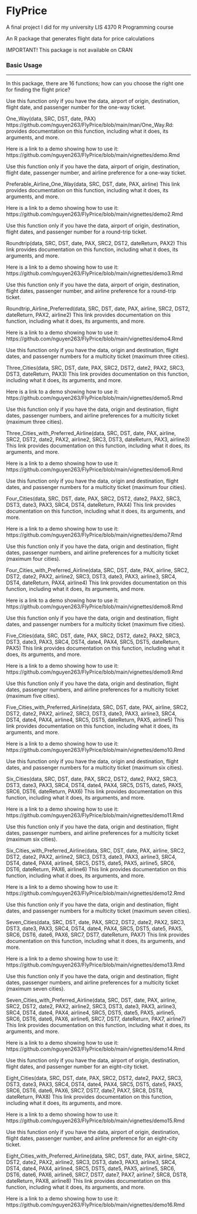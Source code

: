 # FlyPrice
A final project I did for my university LIS 4370 R Programming course
<p> An R package that generates flight data for price calculations
<p> IMPORTANT! This package is not available on CRAN

### Basic Usage
---
In this package, there are 16 functions; how can you choose the right one for finding the flight price?
<p> Use this function only if you have the data, airport of origin, destination, flight date, and passenger number for the one-way ticket.
<p> One_Way(data, SRC, DST, date, PAX)
https://github.com/nguyen263/FlyPrice/blob/main/man/One_Way.Rd: provides documentation on this function, including what it does, its arguments, and more.
<p> Here is a link to a demo showing how to use it:
https://github.com/nguyen263/FlyPrice/blob/main/vignettes/demo.Rmd

Use this function only if you have the data, airport of origin, destination, flight date, passenger number, and airline preference for a one-way ticket.
<p> Preferable_Airline_One_Way(data, SRC, DST, date, PAX, airline)
This link provides documentation on this function, including what it does, its arguments, and more.
<p> Here is a link to a demo showing how to use it:
https://github.com/nguyen263/FlyPrice/blob/main/vignettes/demo2.Rmd

Use this function only if you have the data, airport of origin, destination, flight dates, and passenger number for a round-trip ticket.
<p> Roundtrip(data, SRC, DST, date, PAX, SRC2, DST2, dateReturn, PAX2)
This link provides documentation on this function, including what it does, its arguments, and more.
<p> Here is a link to a demo showing how to use it:
https://github.com/nguyen263/FlyPrice/blob/main/vignettes/demo3.Rmd

Use this function only if you have the data, airport of origin, destination, flight dates, passenger number, and airline preference for a round-trip ticket.
<p> Roundtrip_Airline_Preferred(data, SRC, DST, date, PAX, airline, SRC2, DST2, dateReturn, PAX2, airline2)
This link provides documentation on this function, including what it does, its arguments, and more.
<p> Here is a link to a demo showing how to use it:
https://github.com/nguyen263/FlyPrice/blob/main/vignettes/demo4.Rmd

Use this function only if you have the data, origin and destination, flight dates, and passenger numbers for a multicity ticket (maximum three cities).
<p> Three_Cities(data, SRC, DST, date, PAX, SRC2, DST2, date2, PAX2, SRC3, DST3, dateReturn, PAX3)
This link provides documentation on this function, including what it does, its arguments, and more.
<p> Here is a link to a demo showing how to use it:
https://github.com/nguyen263/FlyPrice/blob/main/vignettes/demo5.Rmd

Use this function only if you have the data, origin and destination, flight dates, passenger numbers, and airline preferences for a multicity ticket (maximum three cities).
<p> Three_Cities_with_Preferred_Airline(data, SRC, DST, date, PAX, airline, SRC2, DST2, date2, PAX2, airline2, SRC3, DST3, dateReturn, PAX3, airline3)
This link provides documentation on this function, including what it does, its arguments, and more.
<p> Here is a link to a demo showing how to use it:
https://github.com/nguyen263/FlyPrice/blob/main/vignettes/demo6.Rmd
  
Use this function only if you have the data, origin and destination, flight dates, and passenger numbers for a multicity ticket (maximum four cities).
<p> Four_Cities(data, SRC, DST, date, PAX, SRC2, DST2, date2, PAX2, SRC3, DST3, date3, PAX3, SRC4, DST4, dateReturn, PAX4)
This link provides documentation on this function, including what it does, its arguments, and more.
<p> Here is a link to a demo showing how to use it:
https://github.com/nguyen263/FlyPrice/blob/main/vignettes/demo7.Rmd

Use this function only if you have the data, origin and destination, flight dates, passenger numbers, and airline preferences for a multicity ticket (maximum four cities).
<p> Four_Cities_with_Preferred_Airline(data, SRC, DST, date, PAX, airline, SRC2, DST2, date2, PAX2, airline2, SRC3, DST3, date3, PAX3, airline3, SRC4, DST4, dateReturn, PAX4, airline4)
This link provides documentation on this function, including what it does, its arguments, and more.
<p> Here is a link to a demo showing how to use it:
https://github.com/nguyen263/FlyPrice/blob/main/vignettes/demo8.Rmd
  
Use this function only if you have the data, origin and destination, flight dates, and passenger numbers for a multicity ticket (maximum five cities).
<p> Five_Cities(data, SRC, DST, date, PAX, SRC2, DST2, date2, PAX2, SRC3, DST3, date3, PAX3, SRC4, DST4, date4, PAX4, SRC5, DST5, dateReturn, PAX5)
This link provides documentation on this function, including what it does, its arguments, and more.
<p> Here is a link to a demo showing how to use it:
https://github.com/nguyen263/FlyPrice/blob/main/vignettes/demo9.Rmd

Use this function only if you have the data, origin and destination, flight dates, passenger numbers, and airline preferences for a multicity ticket (maximum five cities).
<p> Five_Cities_with_Preferred_Airline(data, SRC, DST, date, PAX, airline, SRC2, DST2, date2, PAX2, airline2, SRC3, DST3, date3, PAX3, airline3, SRC4, DST4, date4, PAX4, airline4, SRC5, DST5, dateReturn, PAX5, airline5)
This link provides documentation on this function, including what it does, its arguments, and more.
<p> Here is a link to a demo showing how to use it:
https://github.com/nguyen263/FlyPrice/blob/main/vignettes/demo10.Rmd
  
Use this function only if you have the data, origin and destination, flight dates, and passenger numbers for a multicity ticket (maximum six cities).
<p> Six_Cities(data, SRC, DST, date, PAX, SRC2, DST2, date2, PAX2, SRC3, DST3, date3, PAX3, SRC4, DST4, date4, PAX4, SRC5, DST5, date5, PAX5, SRC6, DST6, dateReturn, PAX6)
This link provides documentation on this function, including what it does, its arguments, and more.
<p> Here is a link to a demo showing how to use it:
https://github.com/nguyen263/FlyPrice/blob/main/vignettes/demo11.Rmd

Use this function only if you have the data, origin and destination, flight dates, passenger numbers, and airline preferences for a multicity ticket (maximum six cities).
<p> Six_Cities_with_Preferred_Airline(data, SRC, DST, date, PAX, airline, SRC2, DST2, date2, PAX2, airline2, SRC3, DST3, date3, PAX3, airline3, SRC4, DST4, date4, PAX4, airline4, SRC5, DST5, date5, PAX5, airline5, SRC6, DST6, dateReturn, PAX6, airline6)
This link provides documentation on this function, including what it does, its arguments, and more.
<p> Here is a link to a demo showing how to use it:
https://github.com/nguyen263/FlyPrice/blob/main/vignettes/demo12.Rmd
  
Use this function only if you have the data, origin and destination, flight dates, and passenger numbers for a multicity ticket (maximum seven cities).
<p> Seven_Cities(data, SRC, DST, date, PAX, SRC2, DST2, date2, PAX2, SRC3, DST3, date3, PAX3, SRC4, DST4, date4, PAX4, SRC5, DST5, date5, PAX5, SRC6, DST6, date6, PAX6, SRC7, DST7, dateReturn, PAX7)
This link provides documentation on this function, including what it does, its arguments, and more.
<p> Here is a link to a demo showing how to use it:
https://github.com/nguyen263/FlyPrice/blob/main/vignettes/demo13.Rmd

Use this function only if you have the data, origin and destination, flight dates, passenger numbers, and airline preferences for a multicity ticket (maximum seven cities).
<p> Seven_Cities_with_Preferred_Airline(data, SRC, DST, date, PAX, airline, SRC2, DST2, date2, PAX2, airline2, SRC3, DST3, date3, PAX3, airline3, SRC4, DST4, date4, PAX4, airline4, SRC5, DST5, date5, PAX5, airline5, SRC6, DST6, date6, PAX6, airline6, SRC7, DST7, dateReturn, PAX7, airline7)
This link provides documentation on this function, including what it does, its arguments, and more.
<p> Here is a link to a demo showing how to use it:
https://github.com/nguyen263/FlyPrice/blob/main/vignettes/demo14.Rmd

Use this function only if you have the data, airport of origin, destination, flight dates, and passenger number for an eight-city ticket.
<p> Eight_Cities(data, SRC, DST, date, PAX, SRC2, DST2, date2, PAX2, SRC3, DST3, date3, PAX3, SRC4, DST4, date4, PAX4, SRC5, DST5, date5, PAX5, SRC6, DST6, date6, PAX6, SRC7, DST7, date7, PAX7, SRC8, DST8, dateReturn, PAX8)
This link provides documentation on this function, including what it does, its arguments, and more.
<p> Here is a link to a demo showing how to use it:
https://github.com/nguyen263/FlyPrice/blob/main/vignettes/demo15.Rmd

Use this function only if you have the data, airport of origin, destination, flight dates, passenger number, and airline preference for an eight-city ticket.
<p> Eight_Cities_with_Preferred_Airline(data, SRC, DST, date, PAX, airline, SRC2, DST2, date2, PAX2, airline2, SRC3, DST3, date3, PAX3, airline3, SRC4, DST4, date4, PAX4, airline4, SRC5, DST5, date5, PAX5, airline5, SRC6, DST6, date6, PAX6, airline6, SRC7, DST7, date7, PAX7, airline7, SRC8, DST8, dateReturn, PAX8, airline8)
This link provides documentation on this function, including what it does, its arguments, and more.
<p> Here is a link to a demo showing how to use it:
https://github.com/nguyen263/FlyPrice/blob/main/vignettes/demo16.Rmd
